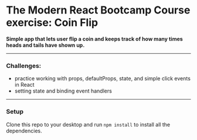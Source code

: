 # The Modern React Bootcamp Course exercise: Coin Flip

**Simple app that lets user flip a coin and keeps track of how many times heads and tails have shown up.**

---

### Challenges:
* practice working with props, defaultProps, state, and simple click events in React
* setting state and binding event handlers

---

### Setup
Clone this repo to your desktop and run `npm install` to install all the dependencies.
